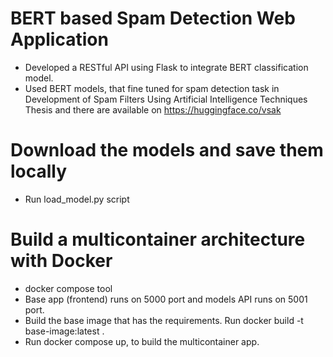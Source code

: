# BERT based Spam Detection Web Application
- Developed a RESTful API using Flask to integrate BERT classification model.
- Used BERT models, that fine tuned for spam detection task in Development of Spam Filters Using Artificial Intelligence Techniques Thesis and there are available on https://huggingface.co/vsak

# Download the models and save them locally
- Run load_model.py script

#  Build a multicontainer architecture with Docker
- docker compose tool
- Base app (frontend) runs on 5000 port and models API runs on 5001 port.
- Build the base image that has the requirements. Run docker build -t base-image:latest . 
- Run docker compose up, to build the multicontainer app.
